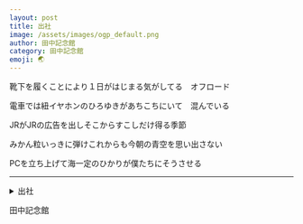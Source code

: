 ```yaml
---
layout: post
title: 出社
image: /assets/images/ogp_default.png
author: 田中記念館
category: 田中記念館
emoji: 🌏
---
```


<div class="tanka-area"><div class="tanka">
<p>靴下を履くことにより１日がはじまる気がしてる　オフロード</p>
<p>電車では紐イヤホンのひろゆきがあちこちにいて　混んでいる</p>
<p>JRがJRの広告を出しそこからすこしだけ得る季節</p>
<p>みかん粒いっきに弾けこれからも今朝の青空を思い出さない</p>
<p>PCを立ち上げて海一定のひかりが僕たちにそうさせる</p></div></div>

---

<details><summary>出社</summary>
靴下を履くことにより1日がはじまる気がしてる　オフロード<br />
電車では紐イヤホンのひろゆきがあちこちにいて　混んでいる<br />
JRがJRの広告を出しそこからすこしだけ得る季節<br />
みかん粒いっきに弾けこれからも今朝の青空を思い出さない<br />
PCを立ち上げて海一定のひかりが僕たちにそうさせる<br />
<br />
</details>

田中記念館
